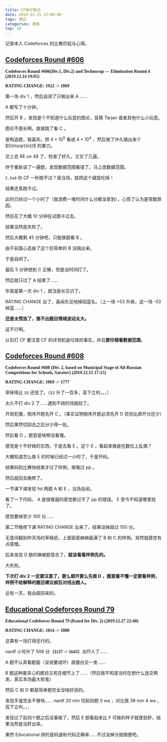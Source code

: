 ```yaml
---
title: CF掉分笔记
date: 2019-12-15 22:00:00
tags: 游记
categories: 随笔
top: 10
---
```


记录本人 Codeforces 的比赛历程与心得。

<!-- more -->

## [Codeforces Round #606](https://codeforces.com/contest/1276)

<span style="font-family:Sarasa Gothic SC; font-weight:bold">Codeforces Round #606(Div.1, Div.2) and Technocup — Elimination Round 4 (2019.12.14 19:05)</span>

<span style="font-family:Fira Code; font-weight:bold">RATING CHANGE: 1922 -> 1869</span>

第一场 div 1 ，然后自闭了只做出来 A ……

A 都写了十分钟。

然后开 B ，发现是个不知道什么玩意的图论，盲猜 Tarjan 或者其他什么小玩意。

图论不擅长啊。直接跳了看 C 。

是构造题，我喜欢。把 $4\times 10^5$ 看成 $4\times 10^4$ ，然后推了许久搞出来个 $O(n\sqrt{n})$ 的暴力。

交上去 RE on 48 了，检查了好久，又交了几遍。

终于重新读了一遍题，发现数据范围看错了。马上改数据范围。

`2.5e8` 你 CF 一秒跑不过？我当场，就把这个键盘吃掉！

结果还真跑不过。

此时已经过一个小时了（我浪费一堆时间什么分都没拿到），心慌了认为是常数原因。

然后花了大概 10 分钟在试图卡过去。

结果当然是失败了。

然后大概剩 45 分钟吧，只能换题看 B 。

由于前面心态崩了这个巨简单的 B 没搞出来。

于是自闭了。

最后 5 分钟想到 C 正解，但是没时间打了。

然后就只过了 A 结束了……

毕竟是第一次 div 1 ，就当是长见识了。

RATING CHANGE 出了，喜闻乐见地掉回蓝名。（上一场 +53 升紫，这一场 -53 掉蓝……）

**还是太慌张了，推不出题目情绪波动太大。**

这不行啊。

以后打 CF 要注意 CF 的评测机是垃圾的事实，并且**要仔细看数据范围**。

## [Codeforces Round #608](https://codeforces.com/contest/1271)

<span style="font-family:Sarasa Gothic SC; font-weight:bold">Codeforces Round #608 (Div. 2, based on Municipal Stage of All-Russian Competitions for Schools, Saratov) (2019.12.15 17:15)</span>

<span style="font-family:Fira Code; font-weight:bold">RATING CHANGE: 1869 -> 1777</span>

草掉得比 zz 还低了。（zz 升了一百多，高下立判，，，）

太久不打 div 2 了……遇到不顺的场就挂了。

开局犯傻，倒序开题先开 C 。（事实证明倒序开题必须先开 D 否则比顺开分还少）

然后果然切回去之后分少得一批。

然后看 D 。题意是啥啊没看懂。

感觉是个不好做的东西，于是去看 E 。这个 E ，看起来像是在数位上乱搞？

大概知道怎么做 E 的时候已经过一小时了，于是开码。

结果码到比赛快结束才过了样例。艰难过 pp 。

然后就回去晚修了。

一节课下课发现 fst 两题 A 和 E ，当场自闭。

看了一下代码， A 是很傻逼的感觉都过不了 pp 的错误。 E 至今不知道哪里挂了。

感觉要掉至少 100 分……

第二节晚修下课 RATING CHANGE 出来了，结果没掉超过 100 分。

无意间翻到昨天场的草稿纸，上面密密麻麻画满了 B 和 C 的样例。突然就感觉有点感慨。

后来发现 D 题的确被题意杀了。**就该看看样例先的。**

大失败。

**下次打 div 2 一定要注意了，要么顺开要么先做 D ，题意看不懂一定要看样例，样例不给解释的题目建议疯狂对线出题人。**

总有一天，我会超回来的。

## [Educational Codeforces Round 79](https://codeforces.com/contest/1279/)

<span style="font-family:Sarasa Gothic SC; font-weight:bold">Educational Codeforces Round 79 (Rated for Div. 2) (2019.12.27 22:40)</span>

<span style="font-family:Fira Code; font-weight:bold">RATING CHANGE: 1814 -> 1880</span>

总算有一场打得还行的。

nantf 小号升了 506 分<span style="font-family:Fira Code; font-weight:bold">（1137 -> 1643）</span>太吓人了……

A 题不认真看题面（没说要成环）直接白交一发……

B 题这种暴贪心的题目又死在细节上了……（然后我不知道当时在想什么连交两发，真实本场最大败笔）

然后 C 和 D 都是简单题完全没啥好说的。

发现手速完全不够快…… nantf 20 min 切前四题 0 wa ，对比我 38 min 4 wa ，高下立判，，，

发现过了前四个题之后没事做了，然后 E 题看起来比 F 可做的样子就使劲肝，结果当然是没肝出来。

果然 Educational 拼的是码速和代码正确率……不过没掉分就随便吧。